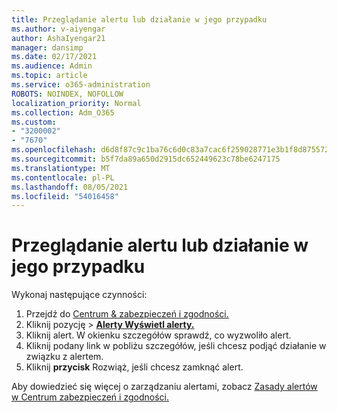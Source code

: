```yaml
---
title: Przeglądanie alertu lub działanie w jego przypadku
ms.author: v-aiyengar
author: AshaIyengar21
manager: dansimp
ms.date: 02/17/2021
ms.audience: Admin
ms.topic: article
ms.service: o365-administration
ROBOTS: NOINDEX, NOFOLLOW
localization_priority: Normal
ms.collection: Adm_O365
ms.custom:
- "3200002"
- "7670"
ms.openlocfilehash: d6d8f87c9c1ba76c6d0c83a7cac6f259028771e3b1f8d8755729381f79f5b342
ms.sourcegitcommit: b5f7da89a650d2915dc652449623c78be6247175
ms.translationtype: MT
ms.contentlocale: pl-PL
ms.lasthandoff: 08/05/2021
ms.locfileid: "54016458"
---
```

# <a name="review-or-act-on-an-alert"></a>Przeglądanie alertu lub działanie w jego przypadku

Wykonaj następujące czynności:

1. Przejdź do [Centrum & zabezpieczeń i zgodności.](https://go.microsoft.com/fwlink/p/?linkid=2077143)
1. Kliknij pozycję  >  **[Alerty Wyświetl alerty.](https://go.microsoft.com/fwlink/?linkid=2103301)**
1. Kliknij alert. W okienku szczegółów sprawdź, co wyzwoliło alert.
1. Kliknij podany link w pobliżu szczegółów, jeśli chcesz podjąć działanie w związku z alertem.
1. Kliknij **przycisk** Rozwiąż, jeśli chcesz zamknąć alert.

Aby dowiedzieć się więcej o zarządzaniu alertami, zobacz [Zasady alertów w Centrum zabezpieczeń i zgodności.](https://go.microsoft.com/fwlink/?linkid=2103211)

